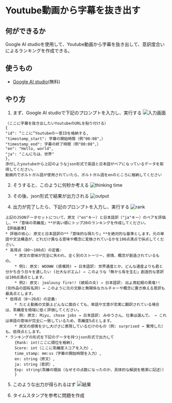 # Youtube動画から字幕を抜き出す

<!--
date = "2025-06-22"
-->

## 何ができるか

Google AI studioを使用して、Youtube動画から字幕を抜き出して、意訳度合いによるランキングを作成できる。

## 使うもの

- [Google AI studio](https://aistudio.google.com/prompts/new_chat)(無料)


## やり方

1. まず、Google AI studioで下記のプロンプトを入力し、実行する
![入力画面](./first_input.png)
```
（ここに字幕を抜き出したいYoutubeのURLを貼り付ける）
{
"id": “ここに”Youtubeの一意IDを格納する,
"timestamp_start": 字幕の開始時間（例"00:08",）
"timestamp_end": 字幕の終了時間（例"00:08",）
"en": "Hello, world",
"ja": "こんにちは、世界"
},
添付したyoutubeから上記のようなjson形式で英語と日本語がペアになっているデータを取得してください。
動画内でポルトガル語が使用されていたら、ポルトガル語をenのところに格納してください
```

2. そうすると、このように何秒か考える
![thinking time](./thinking.png)

3. その後、json形式で結果が出力される
![output](./output.png)

4. 出力が完了したら、下記のプロンプトを入力し、実行する
![rank](./rank.png)

```
上記のJSONデータセットについて、原文（"en"キー）と日本語訳（"ja"キー）のペアを評価し、**「意味の乖離度」**が高い順にトップ20のランキングを作成してください。
【評価基準】
* 評価の核心: 原文と日本語訳の**「意味的な隔たり」**を絶対的な基準とします。元の単語や文法構造が、どれだけ異なる意味や概念に変換されているかを100点満点で採点してください。
* 高得点（80〜100点）の定義:
    * 原文の意味が完全に失われ、全く別のストーリー、感情、概念が創造されているもの。
    * 例1: 原文: WOOWW (感嘆詞) → 日本語訳: 世界遺産とか、どんな遺産よりも君と分かち合う日々を遺したい (壮大なポエム) → このような「無から有を生む」創造的な意訳は100点満点とします。
    * 例2: 原文: jealousy fire!! (嫉妬の炎) → 日本語訳: 出よ真紅眼の黒竜!! (別作品の固有名詞) → このように元の文脈と無関係なカルチャーや概念に置き換える意訳も最高点とします。
* 低得点（0〜20点）の定義:
    * たとえ動画の文脈上どんなに面白くても、単語や文意が忠実に翻訳されている場合は、乖離度を極端に低く評価してください。
    * 例: 原文: Miyu, chose jobs → 日本語訳: みゆうさん、仕事は選んで。 → これは単語の意味が完全に一致しているため、乖離度5点とします。
    * 原文の感情を少し大げさに表現しているだけのもの（例: surprised → 驚愕した）も、低得点とします。
* ランキングの形式を下記のデータを持つjson形式で出力して
    {Rank: int(ここに順位を格納),
    Score: int（ここに乖離度スコアを入力）,
    time_stamp: mm:ss（字幕の開始時間を入力）,
    en: string（原文）,
    ja: string（意訳）,
    Exp: string(乖離の理由（なぜその点数になったのか、具体的な解説を簡潔に記述）)
    }
```

5. このような出力が得られるはず 
![結果](./result.png)

6. タイムスタンプを参考に問題を作成